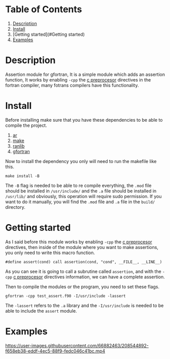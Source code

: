 # Table of Contents
1. [Description](#Description)
2. [Install](#Install)
3. [Getting started](#Getting started)
4. [Examples](#Examples)

# Description
Assertion module for gfortran, It is a simple module which adds an assertion function, It works by enabling `-cpp` the [c preprocesor](https://gcc.gnu.org/onlinedocs/gfortran/Preprocessing-Options.html) directives in the fortran compiler, many fotrans compilers have this functionality.
# Install
Before installing make sure that you have these dependencies to be able to compile the project.
1. [ar](https://man.archlinux.org/man/ar.1.en)
2. [make](https://man.archlinux.org/man/make.1)
3. [ranlib](https://man.archlinux.org/man/ranlib.1)
4. [gfortran](https://man.archlinux.org/man/gfortran.1)

Now to install the dependency you only will need to run the makefile like this.
```
make install -B
```
The `-B` flag is needed to be able to re compile everything, the `.mod` file should be installed in `/usr/include/` and the `.a` file should be installed in
`/usr/lib/` and obviously, this operation will require sudo permission.
If you want to do it manually, you will find the `.mod` file and `.a` file in the `build/` directory.
# Getting started
As I said before this module works by enabling `-cpp` the [c preprocesor](https://gcc.gnu.org/onlinedocs/gfortran/Preprocessing-Options.html) directives,
then inside of the module where you want to make assertions, you only need to write this macro function.
```
#define assert(cond) call assertion(cond, "cond", __FILE__, __LINE__)
```
As you can see it is going to call a subrutine called `assertion`, and with the `-cpp` [c preprocesor](https://gcc.gnu.org/onlinedocs/gfortran/Preprocessing-Options.html) directives information, we can have a complete assertion.

Then to compile the modules or the program, you need to set these flags.
```
gfortran -cpp test_assert.f90 -I/usr/include -lassert
```
The `-lassert` refers to the `.a` library and the `-I/usr/include` is needed to be able to include the `assert` module. 

# Examples
https://user-images.githubusercontent.com/66882463/208544892-f658eb38-eddf-4ec5-88f9-fedc046c41bc.mp4

